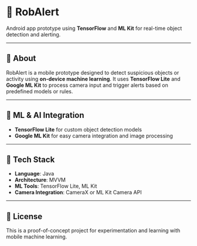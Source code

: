 # 🤖 RobAlert  
Android app prototype using **TensorFlow** and **ML Kit** for real-time object detection and alerting.

---

## 🚀 About  
RobAlert is a mobile prototype designed to detect suspicious objects or activity using **on-device machine learning**. It uses **TensorFlow Lite** and **Google ML Kit** to process camera input and trigger alerts based on predefined models or rules.

---

## 🧠 ML & AI Integration  
- **TensorFlow Lite** for custom object detection models  
- **Google ML Kit** for easy camera integration and image processing  

---

## 🔧 Tech Stack  
- **Language**: Java  
- **Architecture**: MVVM  
- **ML Tools**: TensorFlow Lite, ML Kit  
- **Camera Integration**: CameraX or ML Kit Camera API  

---

## 📄 License  
This is a proof-of-concept project for experimentation and learning with mobile machine learning.
